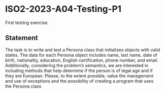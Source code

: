 # ISO2-2023-A04-Testing-P1

First testing exercise.

## Statement

The task is to write and test a Persona class that initializes objects with valid states. The data for
each Persona object includes name, last name, date of birth, nationality, education, English
certification, phone number, and email. Additionally, considering the problem’s semantics, we
are interested in including methods that help determine if the person is of legal age and if they
are European. Please, to the extent possible, value the management and use of exceptions and
the possibility of creating a program that uses the Persona class
